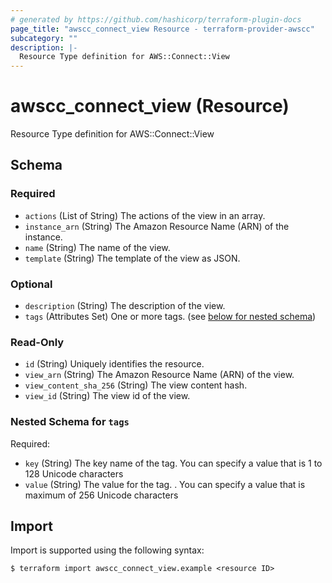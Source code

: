 ```yaml
---
# generated by https://github.com/hashicorp/terraform-plugin-docs
page_title: "awscc_connect_view Resource - terraform-provider-awscc"
subcategory: ""
description: |-
  Resource Type definition for AWS::Connect::View
---
```


# awscc_connect_view (Resource)

Resource Type definition for AWS::Connect::View



<!-- schema generated by tfplugindocs -->
## Schema

### Required

- `actions` (List of String) The actions of the view in an array.
- `instance_arn` (String) The Amazon Resource Name (ARN) of the instance.
- `name` (String) The name of the view.
- `template` (String) The template of the view as JSON.

### Optional

- `description` (String) The description of the view.
- `tags` (Attributes Set) One or more tags. (see [below for nested schema](#nestedatt--tags))

### Read-Only

- `id` (String) Uniquely identifies the resource.
- `view_arn` (String) The Amazon Resource Name (ARN) of the view.
- `view_content_sha_256` (String) The view content hash.
- `view_id` (String) The view id of the view.

<a id="nestedatt--tags"></a>
### Nested Schema for `tags`

Required:

- `key` (String) The key name of the tag. You can specify a value that is 1 to 128 Unicode characters
- `value` (String) The value for the tag. . You can specify a value that is maximum of 256 Unicode characters

## Import

Import is supported using the following syntax:

```shell
$ terraform import awscc_connect_view.example <resource ID>
```
